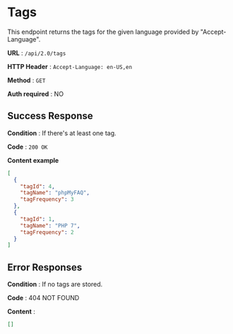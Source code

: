 # Tags

This endpoint returns the tags for the given language provided by "Accept-Language".

**URL** : `/api/2.0/tags`

**HTTP Header** : `Accept-Language: en-US,en`

**Method** : `GET`

**Auth required** : NO

## Success Response

**Condition** : If there's at least one tag.

**Code** : `200 OK`

**Content example**

```json
[
  {
    "tagId": 4,
    "tagName": "phpMyFAQ",
    "tagFrequency": 3
  },
  {
    "tagId": 1,
    "tagName": "PHP 7",
    "tagFrequency": 2
  }
]
```

## Error Responses

**Condition** : If no tags are stored.

**Code** : 404 NOT FOUND

**Content** :

```json
[]
```

